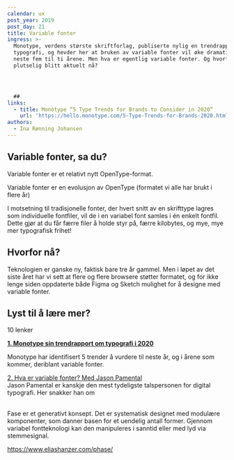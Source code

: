 ```yaml
---
calendar: ux
post_year: 2019
post_day: 21
title: Variable fonter
ingress: >-
  Monotype, verdens største skriftforlag, publiserte nylig en trendrapport om
  typografi, og hevder her at bruken av variable fonter vil øke dramatisk de
  neste fem til ti årene. Men hva er egentlig variable fonter. Og hvorfor er det
  plutselig blitt aktuelt nå?




  ##
links:
  - title: Monotype “5 Type Trends for Brands to Consider in 2020”
    url: 'https://hello.monotype.com/5-Type-Trends-for-Brands-2020.html'
authors:
  - Ina Rønning Johansen
---
```

## Variable fonter, sa du?

Variable fonter er et relativt nytt OpenType-format.

Variable fonter er en evolusjon av OpenType (formatet vi alle har brukt i flere år) 

I motsetning til tradisjonelle fonter, der hvert snitt av en skrifttype lagres som individuelle fontfiler, vil de i en variabel font samles i én enkelt fontfil. Dette gjør at du får færre filer å holde styr på, færre kilobytes, og mye, mye mer typografisk frihet!



## Hvorfor nå?

Teknologien er ganske ny, faktisk bare tre år gammel. Men i løpet av det siste året har vi sett at flere og flere browsere støtter formatet, og for ikke lenge siden oppdaterte både Figma og Sketch mulighet for å designe med variable fonter.



## Lyst til å lære mer?

10 lenker

****[**1. Monotype sin trendrapport om typografi i 2020**](https://hello.monotype.com/5-Type-Trends-for-Brands-2020.html)****

Monotype har identifisert 5 trender å vurdere til neste år, og i årene som kommer, deriblant variable fonter.

[2. Hva er variable fonter? Med Jason Pamental](https://www.smashingmagazine.com/2019/12/smashing-podcast-episode-5/)\
Jason Pamental er kanskje den mest tydeligste talspersonen for digital typografi. Her snakker han om 



\
Fase er et generativt konsept. Det er systematisk designet med modulære komponenter, som danner basen for et uendelig antall former. Gjennom variabel fontteknologi kan den manipuleres i sanntid eller med lyd via stemmesignal.

<https://www.eliashanzer.com/phase/>
